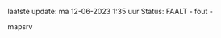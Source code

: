 laatste update: 
ma 12-06-2023  1:35   uur 
Status: FAALT - fout - 
<div class="service R">mapsrv</div>